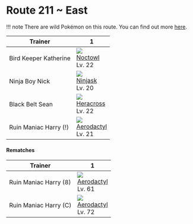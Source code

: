 # Route 211 ~ East

!!! note
    There are wild Pokémon on this route. You can find out more [here](../../wild_pokemon/route_211__east/).


Trainer               | 1
---                   | ---
Bird Keeper Katherine | ![][164]<br> [Noctowl]<br> Lv. 22
Ninja Boy Nick        | ![][291]<br> [Ninjask]<br> Lv. 20
Black Belt Sean       | ![][214]<br> [Heracross]<br> Lv. 22
Ruin Maniac Harry (!) | ![][142]<br> [Aerodactyl]<br> Lv. 21

#### Rematches

Trainer               | 1
---                   | ---
Ruin Maniac Harry (8) | ![][142]<br> [Aerodactyl]<br> Lv. 61
Ruin Maniac Harry (C) | ![][142]<br> [Aerodactyl]<br> Lv. 72

[Aerodactyl]: ../../pokemon_changes/142/
[Noctowl]: ../../pokemon_changes/164/
[Heracross]: ../../pokemon_changes/214/
[Ninjask]: ../../pokemon_changes/291/
[142]: ../img/pokemon/142.png
[164]: ../img/pokemon/164.png
[214]: ../img/pokemon/214.png
[291]: ../img/pokemon/291.png
